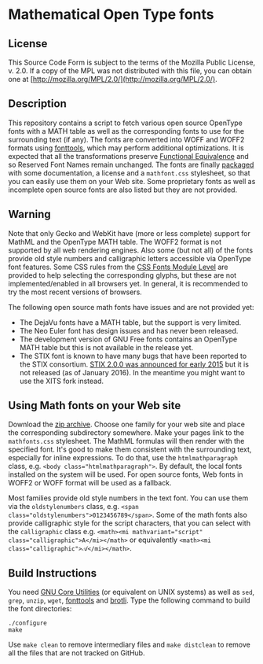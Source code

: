 Mathematical Open Type fonts
============================

License
-------

This Source Code Form is subject to the terms of the Mozilla Public
License, v. 2.0. If a copy of the MPL was not distributed with this
file, you can obtain one at
[http://mozilla.org/MPL/2.0/](http://mozilla.org/MPL/2.0/).

Description
-----------

This repository contains a script to fetch various open source OpenType fonts
with a MATH table as well as the corresponding fonts to use for the surrounding
text (if any). The fonts are converted into WOFF and WOFF2 formats using
[fonttools](https://github.com/behdad/fonttools), which may perform additional
optimizations. It is expected that all the transformations preserve
[Functional Equivalence](http://scripts.sil.org/cms/scripts/page.php?site_id=nrsi&id=OFL_web_fonts_and_RFNs#33301a9c)
and so Reserved Font Names remain unchanged. The fonts are finally
[packaged](https://github.com/fred-wang/MathFonts/archive/gh-pages.zip) with
some documentation, a license and a `mathfont.css` stylesheet, so that you can
easily use them on your Web site. Some proprietary fonts as well as incomplete
open source fonts are also listed but they are not provided.

Warning
-------

Note that only Gecko and WebKit have (more or less complete) support for MathML
and the OpenType MATH table. The WOFF2 format is not supported by all web
rendering engines.
Also some (but not all) of the fonts provide old style numbers and calligraphic
letters accessible via OpenType font features. Some CSS rules from the
[CSS Fonts Module Level](http://dev.w3.org/csswg/css-fonts/)
are provided to help selecting the corresponding glyphs, but these are not
implemented/enabled in all browsers yet.
In general, it is recommended to try the most recent versions of browsers.

The following open source math fonts have issues and are not provided yet:
- The DejaVu fonts have a MATH table, but the support is very limited.
- The Neo Euler font has design issues and has never been released.
- The development version of GNU Free fonts contains an OpenType MATH table
  but this is not available in the release yet.
- The STIX font is known to have many bugs that have been reported to the
  STIX consortium.
  [STIX 2.0.0 was announced for early 2015](http://www.stixfonts.org/)
  but it is not released (as of January 2016). In the meantime you might
  want to use the XITS fork instead.

Using Math fonts on your Web site
---------------------------------

Download the
[zip archive](https://github.com/fred-wang/MathFonts/archive/gh-pages.zip).
Choose one family for your web site and place the corresponding subdirectory
somewhere.
Make your pages link to the `mathfonts.css` stylesheet. The MathML formulas
will then render with the specified font. It's good to make them consistent
with the surrounding text, especially for inline expressions. To do that,
use the `htmlmathparagraph` class, e.g. `<body class="htmlmathparagraph">`.
By default, the local fonts installed on the system will be used. For open
source fonts, Web fonts in WOFF2 or WOFF format will be used as a fallback.

Most families provide old style numbers in the text font. You can use them via
the `oldstylenumbers` class, e.g.
`<span class="oldstylenumbers">0123456789</span>`. Some of the math fonts also
provide calligraphic style for the script characters, that you can select
with the `calligraphic` class e.g.
`<math><mi mathvariant="script" class="calligraphic">A</mi></math>` or
equivalently `<math><mi class="calligraphic">𝒜</mi></math>`.

Build Instructions
------------------

You need [GNU Core Utilities](https://en.wikipedia.org/wiki/GNU_Core_Utilities)
(or equivalent on UNIX systems) as well as `sed`, `grep`, `unzip`, `wget`,
[fonttools](https://github.com/behdad/fonttools) and
[brotli](https://github.com/google/brotli/). Type the following command
to build the font directories:

    ./configure
    make

Use `make clean` to remove intermediary files and `make distclean` to remove
all the files that are not tracked on GitHub.

